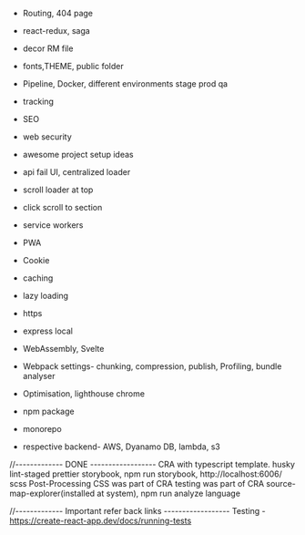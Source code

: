 - Routing, 404 page
- react-redux, saga
- decor RM file
- fonts,THEME, public folder
- Pipeline, Docker, different environments stage prod qa
- tracking
- SEO
- web security
- awesome project setup ideas

- api fail UI, centralized loader
- scroll loader at top
- click scroll to section
- service workers
- PWA
- Cookie
- caching
- lazy loading
- https
- express local
- WebAssembly, Svelte
- Webpack settings- chunking, compression, publish, Profiling, bundle analyser
- Optimisation, lighthouse chrome
- npm package
- monorepo

- respective backend- AWS, Dyanamo DB, lambda, s3

//------------- DONE ------------------
CRA with typescript template.
husky lint-staged prettier
storybook, npm run storybook, http://localhost:6006/
scss
Post-Processing CSS was part of CRA
testing was part of CRA
source-map-explorer(installed at system), npm run analyze
language

//------------- Important refer back links ------------------
Testing - https://create-react-app.dev/docs/running-tests
